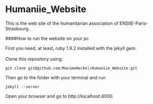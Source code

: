 Humaniie_Website
================

This is the web site of the humanitarian association of ENSIIE-Paris-Strasbourg .


####How to run the website on your pc

First you need, at least, ruby 1.9.2 installed with the jekyll gem.
<br/>
<br/>
Clone this repository using:

	git clone git@github.com:MaximeHeckel/Humaniie_Website.git
	
Then go to the folder with your terminal and run 
	
	jekyll --server
	
Open your browser and go to http://localhost:4000.
